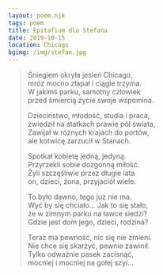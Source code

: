 ```yaml
---
layout: poem.njk
tags: poem
title: Epitafium dla Stefana
date: 2019-10-15
location: Chicago
bgimg: /img/stefan.jpg
---
```


> Śniegiem okryła jesień Chicago,  
> mróz mocno złapał i ciągle trzyma.                                      
> W jakimś parku, samotny człowiek                
> przed śmiercią życie swoje wspomina.  
> 
> Dzieciństwo, młodość, studia i praca,  
> zwiedził na statkach prawie pół świata,  
> Zawijał w różnych krajach do portów,  
> ale kotwicę zarzucił w Stanach.  
> 
> Spotkał kobietę jedną, jedyną.  
> Przyrzekli sobie dozgonną miłość.  
> Żyli szczęśliwie przez długie lata                  
> on, dzieci, żona, przyjaciół wiele.                
> 
> To było dawno, tego już nie ma.  
> Wyć by się chciało... Jak to się stało,  
> że w zimnym parku na ławce siedzi?  
> Gdzie jest dom jego, dzieci, rodzina?  
> 
> Teraz ma pewność, nic się nie zmieni.  
> Nie chce się skarżyć, pewnie zawinił.  
> Tylko odważnie pasek zacisnąć,  
> mocniej i mocniej na gołej szyi...  
